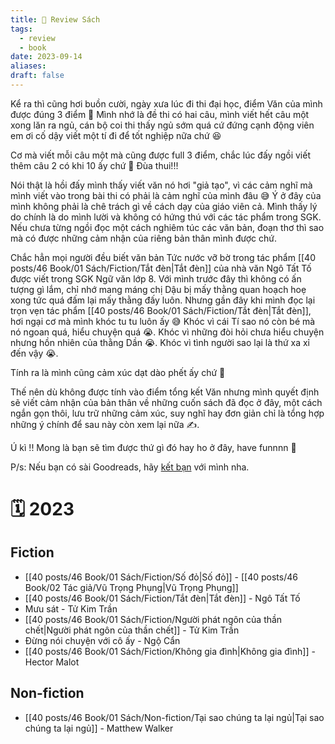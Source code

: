 ```yaml
---
title: 🌳 Review Sách
tags:
  - review
  - book
date: 2023-09-14
aliases: 
draft: false
---
```

Kể ra thì cũng hơi buồn cười, ngày xưa lúc đi thi đại học, điểm Văn của mình được đúng 3 điểm 🥵 Mình nhớ là đề thi có hai câu, mình viết hết câu một xong lăn ra ngủ, cán bộ coi thi thấy ngủ sớm quá cứ đứng cạnh động viên em ơi cố dậy viết một tí đi để tốt nghiệp nữa chứ 😆

Cơ mà viết mỗi câu một mà cũng được full 3 điểm, chắc lúc đấy ngồi viết thêm câu 2 có khi 10 ấy chứ 🤣 Đùa thui!!!

Nói thật là hồi đấy mình thấy viết văn nó hơi "giả tạo", vì các cảm nghĩ mà mình viết vào trong bài thi có phải là cảm nghĩ của mình đâu 😅 Ý ở đây của mình không phải là chê trách gì về cách dạy của giáo viên cả. Mình thấy lý do chính là do mình lười và không có hứng thú với các tác phẩm trong SGK. Nếu chưa từng ngồi đọc một cách nghiêm túc các văn bản, đoạn thơ thì sao mà có được những cảm nhận của riêng bản thân mình được chứ.

Chắc hẳn mọi người đều biết văn bản Tức nước vỡ bờ trong tác phẩm [[40 posts/46 Book/01 Sách/Fiction/Tắt đèn|Tắt đèn]] của nhà văn Ngô Tất Tố được viết trong SGK Ngữ văn lớp 8. Với mình trước đây thì không có ấn tượng gì lắm, chỉ nhớ mang máng chị Dậu bị mấy thằng quan hoạch hoẹ xong tức quá đấm lại mấy thằng đấy luôn.
Nhưng gần đây khi mình đọc lại trọn vẹn tác phẩm [[40 posts/46 Book/01 Sách/Fiction/Tắt đèn|Tắt đèn]], hơi ngại cơ mà mình khóc tu tu luôn ấy 😅 Khóc vì cái Tí sao nó còn bé mà nó ngoan quá, hiểu chuyện quá 😭. Khóc vì những đòi hỏi chưa hiểu chuyện nhưng hồn nhiên của thằng Dần 😭. Khóc vì tình người sao lại là thứ xa xỉ đến vậy 😭.

Tính ra là mình cũng cảm xúc dạt dào phết ấy chứ 🤣 

Thế nên dù không được tính vào điểm tổng kết Văn nhưng mình quyết định sẽ viết cảm nhận của bản thân về những cuốn sách đã đọc ở đây, một cách ngắn gọn thôi, lưu trữ những cảm xúc, suy nghĩ hay đơn giản chỉ là tổng hợp những ý chính để sau này còn xem lại nữa ✍️.

Ú kì !! Mong là bạn sẽ tìm được thứ gì đó hay ho ở đây, have funnnn 🥳

P/s: Nếu bạn có sài Goodreads, hãy [kết bạn](https://www.goodreads.com/user/show/156759092-ho-ng-anh-nguy-n) với mình nha. 

# 🗓️ 2023

## Fiction
- [[40 posts/46 Book/01 Sách/Fiction/Số đỏ|Số đỏ]] - [[40 posts/46 Book/02 Tác giả/Vũ Trọng Phụng|Vũ Trọng Phụng]]
- [[40 posts/46 Book/01 Sách/Fiction/Tắt đèn|Tắt đèn]] - Ngô Tất Tố
- Mưu sát - Tử Kim Trần
- [[40 posts/46 Book/01 Sách/Fiction/Người phát ngôn của thần chết|Người phát ngôn của thần chết]] - Tử Kim Trần
- Đừng nói chuyện với cô ấy - Ngộ Cẩn
- [[40 posts/46 Book/01 Sách/Fiction/Không gia đình|Không gia đình]] - Hector Malot

## Non-fiction
- [[40 posts/46 Book/01 Sách/Non-fiction/Tại sao chúng ta lại ngủ|Tại sao chúng ta lại ngủ]] - Matthew Walker 

  